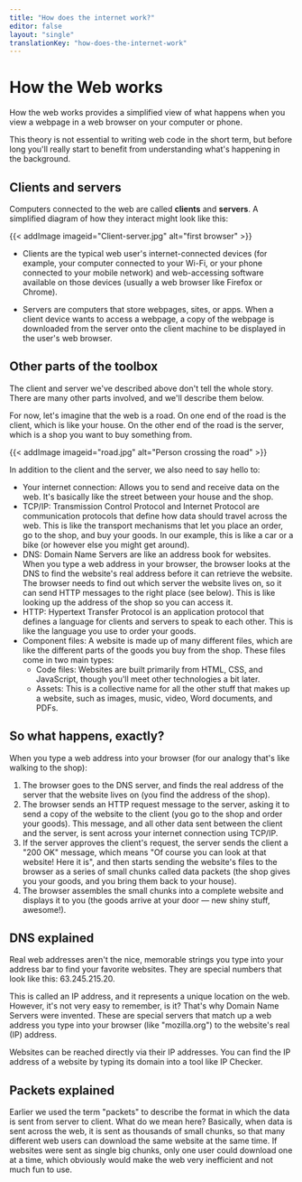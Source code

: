 ```yaml
---
title: "How does the internet work?"
editor: false
layout: "single"
translationKey: "how-does-the-internet-work"
---
```


# How the Web works

How the web works provides a simplified view of what happens when you view a webpage in a web browser on your computer or phone.

This theory is not essential to writing web code in the short term, but before long you'll really start to benefit from understanding what's happening in the background.

## Clients and servers

Computers connected to the web are called **clients** and **servers**. A simplified diagram of how they interact might look like this:

{{< addImage imageid="Client-server.jpg" alt="first browser" >}}

- Clients are the typical web user's internet-connected devices (for example, your computer connected to your Wi-Fi, or your phone connected to your mobile network) and web-accessing software available on those devices (usually a web browser like Firefox or Chrome).

- Servers are computers that store webpages, sites, or apps. When a client device wants to access a webpage, a copy of the webpage is downloaded from the server onto the client machine to be displayed in the user's web browser.

## Other parts of the toolbox

The client and server we've described above don't tell the whole story. There are many other parts involved, and we'll describe them below.

For now, let's imagine that the web is a road. On one end of the road is the client, which is like your house. On the other end of the road is the server, which is a shop you want to buy something from.

{{< addImage imageid="road.jpg" alt="Person crossing the road" >}}

In addition to the client and the server, we also need to say hello to:

- Your internet connection: Allows you to send and receive data on the web. It's basically like the street between your house and the shop.
- TCP/IP: Transmission Control Protocol and Internet Protocol are communication protocols that define how data should travel across the web. This is like the transport mechanisms that let you place an order, go to the shop, and buy your goods. In our example, this is like a car or a bike (or however else you might get around).
- DNS: Domain Name Servers are like an address book for websites. When you type a web address in your browser, the browser looks at the DNS to find the website's real address before it can retrieve the website. The browser needs to find out which server the website lives on, so it can send HTTP messages to the right place (see below). This is like looking up the address of the shop so you can access it.
- HTTP: Hypertext Transfer Protocol is an application protocol that defines a language for clients and servers to speak to each other. This is like the language you use to order your goods.
- Component files: A website is made up of many different files, which are like the different parts of the goods you buy from the shop. These files come in two main types:
  - Code files: Websites are built primarily from HTML, CSS, and JavaScript, though you'll meet other technologies a bit later.
  - Assets: This is a collective name for all the other stuff that makes up a website, such as images, music, video, Word documents, and PDFs.

## So what happens, exactly?

When you type a web address into your browser (for our analogy that's like walking to the shop):

1. The browser goes to the DNS server, and finds the real address of the server that the website lives on (you find the address of the shop).
2. The browser sends an HTTP request message to the server, asking it to send a copy of the website to the client (you go to the shop and order your goods). This message, and all other data sent between the client and the server, is sent across your internet connection using TCP/IP.
3. If the server approves the client's request, the server sends the client a "200 OK" message, which means "Of course you can look at that website! Here it is", and then starts sending the website's files to the browser as a series of small chunks called data packets (the shop gives you your goods, and you bring them back to your house).
4. The browser assembles the small chunks into a complete website and displays it to you (the goods arrive at your door — new shiny stuff, awesome!).

## DNS explained

Real web addresses aren't the nice, memorable strings you type into your address bar to find your favorite websites. They are special numbers that look like this: 63.245.215.20.

This is called an IP address, and it represents a unique location on the web. However, it's not very easy to remember, is it? That's why Domain Name Servers were invented. These are special servers that match up a web address you type into your browser (like "mozilla.org") to the website's real (IP) address.

Websites can be reached directly via their IP addresses. You can find the IP address of a website by typing its domain into a tool like IP Checker.

## Packets explained

Earlier we used the term "packets" to describe the format in which the data is sent from server to client. What do we mean here? Basically, when data is sent across the web, it is sent as thousands of small chunks, so that many different web users can download the same website at the same time. If websites were sent as single big chunks, only one user could download one at a time, which obviously would make the web very inefficient and not much fun to use.